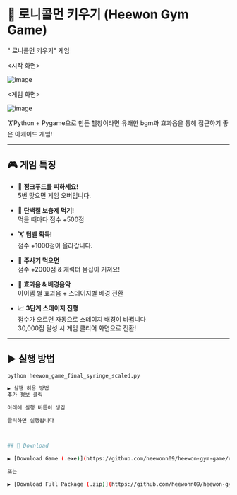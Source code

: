 # 💪 로니콜먼 키우기 (Heewon Gym Game)


" 로니콜먼 키우기" 게임

<시작 화면>

![image](https://github.com/user-attachments/assets/4321c386-18f4-47d5-9dca-204949a7a86c)


<게임 화면>

![image](https://github.com/user-attachments/assets/562626e7-06a7-46a0-8822-37aa9a91e59b)



🏋Python + Pygame으로 만든 헬창이라면 유쾌한 bgm과 효과음을 통해 접근하기 좋은 아케이드 게임!

---

## 🎮 게임 특징

- 🍔 **정크푸드를 피하세요!**  
  5번 맞으면 게임 오버입니다.

- 🥤 **단백질 보충제 먹기!**  
  먹을 때마다 점수 +500점

- 🏋️ **덤벨 획득!**  
  점수 +1000점이 올라갑니다.

- 💉 **주사기 먹으면**  
  점수 +2000점 & 캐릭터 몸집이 커져요!

- 🎵 **효과음 & 배경음악**  
  아이템 별 효과음 + 스테이지별 배경 전환

- 📈 **3단계 스테이지 진행**  
  점수가 오르면 자동으로 스테이지 배경이 바뀝니다  
  30,000점 달성 시 게임 클리어 화면으로 전환!

---

## ▶ 실행 방법

```bash
python heewon_game_final_syringe_scaled.py

▶ 실행 허용 방법
추가 정보 클릭

아래에 실행 버튼이 생김

클릭하면 실행됩니다



## 💾 Download

▶ [Download Game (.exe)](https://github.com/heewonn09/heewon-gym-game/releases/download/v1.0/quiz.exe)

또는

▶ [Download Full Package (.zip)](https://github.com/heewonn09/heewon-gym-game/releases/download/v1.0/heewon_gym_game_final_package.zip)

